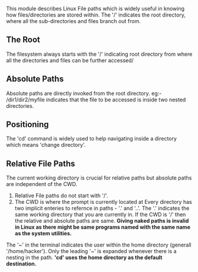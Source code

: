 This module describes Linux File paths which is widely useful in knowing how files/directories are stored within.
The '/' indicates the root directory, where all the sub-directories and files branch out from.

## The Root
The filesystem always starts with the '/' indicating root directory from where all the directories and files can be further accessed/

## Absolute Paths
Absolute paths are directly invoked from the root directory. eg:- /dir1/dir2/myfile indicates that the file to be accessed is inside two nested directories.

## Positioning
The 'cd' command is widely used to help navigating inside a directory which means 'change directory'.

## Relative File Paths
The current working directory is crucial for relative paths but absolute paths are independent of the CWD.
  1. Relative File paths do not start with '/'.
  2. The CWD is where the prompt is currently located at
Every directory has two implicit enteries to refernce in paths - '.' and  '..'.
  The '.' indicates the same working directory that you are currently in.
  If the CWD is '/' then the relative and absolute paths are same.
**Giving naked paths is invalid in Linux as there might be same programs named with the same name as the system utilities.**


The '~' in the terminal indicates the user within the home directory (generall '/home/hacker').
Only the leading '~' is expanded whenever there is a nesting in the path.
**'cd' uses the home directory as the default destination.**
